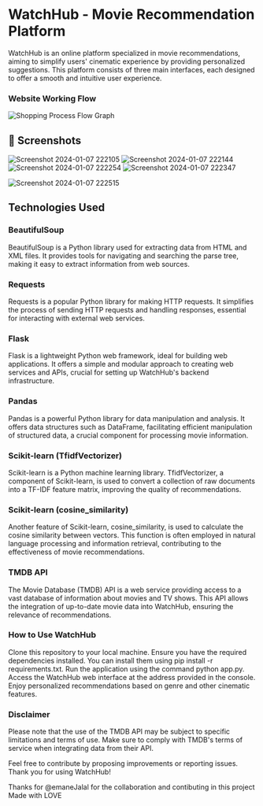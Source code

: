 # WatchHub - Movie Recommendation Platform



WatchHub is an online platform specialized in movie recommendations, aiming to simplify users' cinematic experience by providing personalized suggestions. This platform consists of three main interfaces, each designed to offer a smooth and intuitive user experience.
### Website Working Flow
![Shopping Process Flow Graph](https://github.com/BenlahcenSoufiane/Movies-Recommendator/assets/109562080/6fc937db-69d9-4aa9-9d85-a24620f13405)

## 📸 Screenshots
![Screenshot 2024-01-07 222105](https://github.com/BenlahcenSoufiane/Movies-Recommendator/assets/109562080/8183fdf5-4a42-4d7d-9f77-210ade151b01)
![Screenshot 2024-01-07 222144](https://github.com/BenlahcenSoufiane/Movies-Recommendator/assets/109562080/262cef83-7d61-474a-85ca-9b3215cd264c)
![Screenshot 2024-01-07 222254](https://github.com/BenlahcenSoufiane/Movies-Recommendator/assets/109562080/20182a39-7a5d-400d-a892-4257d8964fad)
![Screenshot 2024-01-07 222347](https://github.com/BenlahcenSoufiane/Movies-Recommendator/assets/109562080/bcc9859b-dda4-499a-9eb1-2f4d113d0780)

![Screenshot 2024-01-07 222515](https://github.com/BenlahcenSoufiane/Movies-Recommendator/assets/109562080/6643e430-cbf6-430b-8e85-f6ef4ef00c6c)




## Technologies Used
### BeautifulSoup
BeautifulSoup is a Python library used for extracting data from HTML and XML files. It provides tools for navigating and searching the parse tree, making it easy to extract information from web sources.

### Requests
Requests is a popular Python library for making HTTP requests. It simplifies the process of sending HTTP requests and handling responses, essential for interacting with external web services.

### Flask
Flask is a lightweight Python web framework, ideal for building web applications. It offers a simple and modular approach to creating web services and APIs, crucial for setting up WatchHub's backend infrastructure.

### Pandas
Pandas is a powerful Python library for data manipulation and analysis. It offers data structures such as DataFrame, facilitating efficient manipulation of structured data, a crucial component for processing movie information.

### Scikit-learn (TfidfVectorizer)
Scikit-learn is a Python machine learning library. TfidfVectorizer, a component of Scikit-learn, is used to convert a collection of raw documents into a TF-IDF feature matrix, improving the quality of recommendations.

### Scikit-learn (cosine_similarity)
Another feature of Scikit-learn, cosine_similarity, is used to calculate the cosine similarity between vectors. This function is often employed in natural language processing and information retrieval, contributing to the effectiveness of movie recommendations.

### TMDB API
The Movie Database (TMDB) API is a web service providing access to a vast database of information about movies and TV shows. This API allows the integration of up-to-date movie data into WatchHub, ensuring the relevance of recommendations.

### How to Use WatchHub
Clone this repository to your local machine.
Ensure you have the required dependencies installed. You can install them using pip install -r requirements.txt.
Run the application using the command python app.py.
Access the WatchHub web interface at the address provided in the console.
Enjoy personalized recommendations based on genre and other cinematic features.
### Disclaimer
Please note that the use of the TMDB API may be subject to specific limitations and terms of use. Make sure to comply with TMDB's terms of service when integrating data from their API.

Feel free to contribute by proposing improvements or reporting issues. Thank you for using WatchHub!

Thanks for @emaneJalal for the collaboration and contibuting in this project 
Made with LOVE

